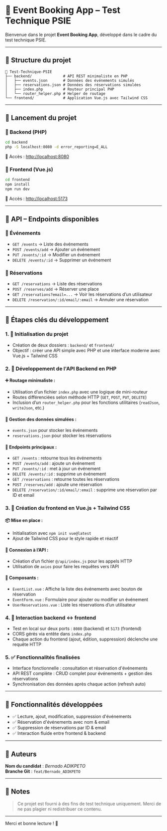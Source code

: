 # 🎯 Event Booking App – Test Technique PSIE

Bienvenue dans le projet **Event Booking App**, développé dans le cadre du test technique PSIE.

---

## 🧱 Structure du projet

```
📁 Test-Technique-PSIE
├── backend/              # API REST minimaliste en PHP
│   ├── events.json       # Données des événements simulés
│   ├── reservations.json # Données des réservations simulées
│   ├── index.php         # Routeur principal PHP
│   └── router_helper.php # Helper de routage
└── frontend/             # Application Vue.js avec Tailwind CSS
```

---

## 🚀 Lancement du projet

### 📌 Backend (PHP)
```bash
cd backend
php -S localhost:8080 -d error_reporting=E_ALL
```
🔗 Accès : [http://localhost:8080](http://localhost:8080)

### 📌 Frontend (Vue.js)
```bash
cd frontend
npm install
npm run dev
```
🔗 Accès : [http://localhost:5173](http://localhost:5173)

---

## 🔁 API – Endpoints disponibles

### 🎫 Événements
- `GET /events` → Liste des événements
- `POST /events/add` → Ajouter un événement
- `PUT /events/:id` → Modifier un événement
- `DELETE /events/:id` → Supprimer un événement

### 🧍 Réservations
- `GET /reservations` → Liste des réservations
- `POST /reserves/add` → Réserver une place
- `GET /reservations?email=...` → Voir les réservations d’un utilisateur
- `DELETE /reservation/:id/email/:email` → Annuler une réservation

---

## 🧠 Étapes clés du développement

### 1. 🎯 Initialisation du projet
- Création de deux dossiers : `backend/` et `frontend/`
- Objectif : créer une API simple avec PHP et une interface moderne avec Vue.js + Tailwind CSS

### 2. 🔧 Développement de l'API Backend en PHP
#### ➕ Routage minimaliste :
- Utilisation d’un fichier `index.php` avec une logique de mini-routeur
- Routes différenciées selon méthode HTTP (`GET`, `POST`, `PUT`, `DELETE`)
- Inclusion d’un `router_helper.php` pour les fonctions utilitaires (`readJson`, `writeJson`, etc.)

#### 📁 Gestion des données simulées :
- `events.json` pour stocker les événements
- `reservations.json` pour stocker les réservations

#### 📌 Endpoints principaux :
- `GET /events` : retourne tous les événements
- `POST /events/add` : ajoute un événement
- `PUT /events/:id` : met à jour un événement
- `DELETE /events/:id` : supprime un événement
- `GET /reservations` : retourne toutes les réservations
- `POST /reserves/add` : ajoute une réservation
- `DELETE /reservation/:id/email/:email` : supprime une réservation par ID et email

### 3. 🎨 Création du frontend en Vue.js + Tailwind CSS
#### 📦 Mise en place :
- Initialisation avec `npm init vue@latest`
- Ajout de Tailwind CSS pour le style rapide et réactif

#### 🔄 Connexion à l’API :
- Création d’un fichier `@/api/index.js` pour les appels HTTP
- Utilisation de `axios` pour faire les requêtes vers l’API

#### 🧩 Composants :
- `EventList.vue` : Affiche la liste des événements avec bouton de réservation
- `EventForm.vue` : Formulaire pour ajouter ou modifier un événement
- `UserReservations.vue` : Liste les réservations d’un utilisateur

### 4. 🔄 Interaction backend ↔ frontend
- Test en local sur deux ports : `8080` (backend) et `5173` (frontend)
- CORS gérés via entête dans `index.php`
- Chaque action du frontend (ajout, édition, suppression) déclenche une requête HTTP

### 5. ✅ Fonctionnalités finalisées
- Interface fonctionnelle : consultation et réservation d'événements
- API REST complète : CRUD complet pour événements + gestion des réservations
- Synchronisation des données après chaque action (refresh auto)

---

## 🧪 Fonctionnalités développées
- ✅ Lecture, ajout, modification, suppression d'événements
- ✅ Réservation d'événements avec nom & email
- ✅ Suppression de réservations par ID & email
- ✅ Interaction fluide entre frontend & backend

---

## 🙌 Auteurs

**Nom du candidat** : _Bernado ADIKPETO_  
**Branche Git** : `feat/Bernado_ADIKPETO`

---

## 📝 Notes
> Ce projet est fourni à des fins de test technique uniquement. Merci de ne pas plagier ni redistribuer ce contenu.

---

Merci et bonne lecture ! 🚀

